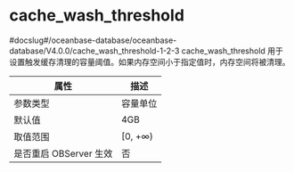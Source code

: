 cache_wash_threshold 
=========================================
#docslug#/oceanbase-database/oceanbase-database/V4.0.0/cache_wash_threshold-1-2-3
cache_wash_threshold 用于设置触发缓存清理的容量阈值。如果内存空间小于指定值时，内存空间将被清理。


|      **属性**      |  **描述**  |
|------------------|----------|
| 参数类型             | 容量单位     |
| 默认值              | 4GB      |
| 取值范围             | \[0, +∞) |
| 是否重启 OBServer 生效 | 否        |



